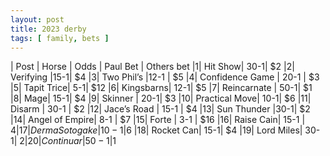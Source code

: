 ```yaml
---
layout: post
title: 2023 derby
tags: [ family, bets ]
---
```

| Post |	Horse | 	Odds | Paul	Bet | Others bet
|1|	Hit Show|	30-1|	$2
|2|	Verifying	|15-1|	$4
|3|	Two Phil’s	|12-1	| $5
|4|	Confidence Game	| 20-1 |	$3
|5|	Tapit Trice| 	5-1|	$12
|6|	Kingsbarns|	12-1|	$5
|7|	Reincarnate |	50-1|	$1
|8|	Mage|	15-1|	$4
|9|	Skinner	| 20-1|	$3
|10|	Practical Move| 	10-1|	$6
|11|	Disarm |	30-1 |	$2
|12|	Jace’s Road	| 15-1 |	$4
|13|	Sun Thunder	|30-1| 	$2
|14|	Angel of Empire| 	8-1 |	$7
|15|	Forte	| 3-1	| $16
|16|	Raise Cain| 	15-1 |	$4
|17|	Derma Sotogake	|10-1 |$6
|18|	Rocket Can|	15-1|	$4
|19|	Lord Miles|	30-1|	$2
|20|	Continuar	|50-1	|$1
